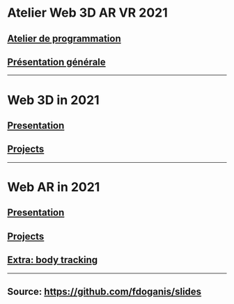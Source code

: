 # Atelier Web 3D AR VR 2021

## [Atelier de programmation](./Atelier_programmation_Web3D_AR_VR.html)

## [Présentation générale](https://filetransfer.extranet.3ds.com/)

---

# Web 3D in 2021

## [Presentation](./web3d_presentation_20210127.html)

## [Projects](./web3d_projects_20210127.html)

---

# Web AR in 2021

## [Presentation](./ar_presentation_20210201.html)

## [Projects](./ar_projects_20210201.html)

## [Extra: body tracking](./bodytracking.md)
---

## Source: https://github.com/fdoganis/slides
